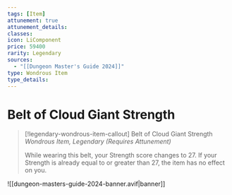 ```yaml
---
tags: [Item]
attunement: true
attunement_details: 
classes: 
icon: LiComponent
price: 59400
rarity: Legendary
sources:
  - "[[Dungeon Master's Guide 2024]]"
type: Wondrous Item
type_details: 
---
```

# Belt of Cloud Giant Strength
>[!legendary-wondrous-item-callout] Belt of Cloud Giant Strength
>*Wondrous Item, Legendary (Requires Attunement)*
>
>While wearing this belt, your Strength score changes to 27. If your Strength is already equal to or greater than 27, the item has no effect on you.


![[dungeon-masters-guide-2024-banner.avif|banner]]